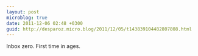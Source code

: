 ```yaml
---
layout: post
microblog: true
date: 2011-12-06 02:48 +0300
guid: http://desparoz.micro.blog/2011/12/05/t143839104482807808.html
---
```

Inbox zero. First time in ages.
